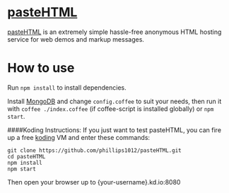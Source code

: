 [pasteHTML](http://pasteht.ml/)
=========
[pasteHTML](http://pasteht.ml/) is an extremely simple hassle-free anonymous HTML hosting service for web demos and markup messages.

How to use
=========
Run `npm install` to install dependencies.

Install [MongoDB](http://www.mongodb.org/) and change `config.coffee` to suit your needs, then run it with `coffee ./index.coffee` (if coffee-script is installed globally) or `npm start`.

####Koding Instructions:
If you just want to test pasteHTML, you can fire up a free [koding](http://koding.com/) VM and enter these commands:

    git clone https://github.com/phillips1012/pasteHTML.git
    cd pasteHTML
    npm install
    npm start

Then open your browser up to {your-username}.kd.io:8080
